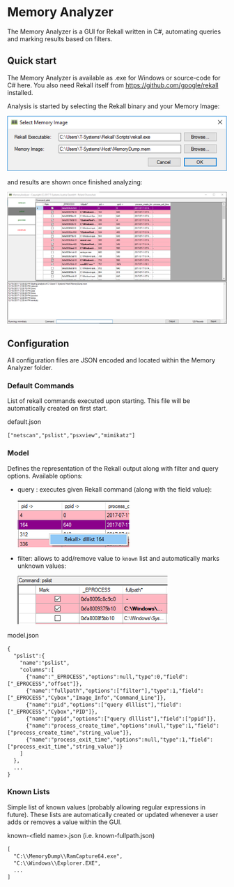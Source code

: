 # Memory Analyzer

The Memory Analyzer is a GUI for Rekall written in C#, automating queries and marking results based on filters.

## Quick start

The Memory Analyzer is available as .exe for Windows or source-code for C# here. You also need Rekall itself from https://github.com/google/rekall installed.

Analysis is started by selecting the Rekall binary and your Memory Image:

![](images/Image_Selection.png)

and results are shown once finished analyzing:

![](images/Analyzer.png)

## Configuration

All configuration files are JSON encoded and located within the Memory Analyzer folder.

### Default Commands

List of rekall commands executed upon starting. This file will be automatically created on first start.

default.json
```
["netscan","pslist","psxview","mimikatz"]
```

### Model

Defines the representation of the Rekall output along with filter and query options. Available options:

* query <rekall command>: executes given Rekall command (along with the field value):
  
  ![](images/Query.png)
  
* filter: allows to add/remove value to `known` list and automatically marks unknown values:

  ![](images/Filter.png)

model.json
```
{
  "pslist":{
    "name":"pslist",
    "columns":[
      {"name":"_EPROCESS","options":null,"type":0,"field":["_EPROCESS","offset"]},
      {"name":"fullpath","options":["filter"],"type":1,"field":["_EPROCESS","Cybox","Image_Info","Command_Line"]},
      {"name":"pid","options":["query dlllist"],"field":["_EPROCESS","Cybox","PID"]},
      {"name":"ppid","options":["query dlllist"],"field":["ppid"]},
      {"name":"process_create_time","options":null,"type":1,"field":["process_create_time","string_value"]},
      {"name":"process_exit_time","options":null,"type":1,"field":["process_exit_time","string_value"]}
    ]
  },
  ...
}
```

### Known Lists

Simple list of known values (probably allowing regular expressions in future). These lists are automatically created or updated whenever a user adds or removes a value within the GUI.

known-&lt;field name&gt;.json (i.e. known-fullpath.json)
```
[
  "C:\\MemoryDump\\RamCapture64.exe",
  "C:\\Windows\\Explorer.EXE",
  ...
]
```
